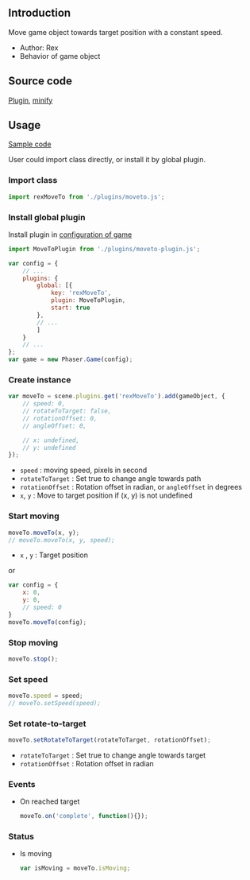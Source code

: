## Introduction

Move game object towards target position with a constant speed.

- Author: Rex
- Behavior of game object

## Source code

[Plugin](https://github.com/rexrainbow/phaser3-rex-notes/blob/master/plugins/moveto-plugin.js), [minify](https://github.com/rexrainbow/phaser3-rex-notes/blob/master/plugins/dist/rexmovetoplugin.min.js)

## Usage

[Sample code](https://github.com/rexrainbow/phaser3-rex-notes/tree/master/examples/moveto)

User could import class directly, or install it by global plugin.

### Import class

```javascript
import rexMoveTo from './plugins/moveto.js';
```

### Install global plugin

Install plugin in [configuration of game](game.md#configuration)

```javascript
import MoveToPlugin from './plugins/moveto-plugin.js';

var config = {
    // ...
    plugins: {
        global: [{
            key: 'rexMoveTo',
            plugin: MoveToPlugin,
            start: true
        },
        // ...
        ]
    }
    // ...
};
var game = new Phaser.Game(config);
```

### Create instance

```javascript
var moveTo = scene.plugins.get('rexMoveTo').add(gameObject, {
    // speed: 0,
    // rotateToTarget: false,
    // rotationOffset: 0,
    // angleOffset: 0,

    // x: undefined,
    // y: undefined
});
```

- `speed` : moving speed, pixels in second
- `rotateToTarget` : Set true to change angle towards path
- `rotationOffset` : Rotation offset in radian, or `angleOffset` in degrees
- `x`, `y` : Move to target position if (x, y) is not undefined

### Start moving

```javascript
moveTo.moveTo(x, y);
// moveTo.moveTo(x, y, speed);
```

- `x` , `y` : Target position

or

```javascript
var config = {
    x: 0,
    y: 0,
    // speed: 0
}
moveTo.moveTo(config);
```

### Stop moving

```javascript
moveTo.stop();
```

### Set speed

```javascript
moveTo.speed = speed;
// moveTo.setSpeed(speed);
```

### Set rotate-to-target

```javascript
moveTo.setRotateToTarget(rotateToTarget, rotationOffset);
```

- `rotateToTarget` : Set true to change angle towards target
- `rotationOffset` : Rotation offset in radian

### Events

- On reached target
    ```javascript
    moveTo.on('complete', function(){});
    ```

### Status

- Is moving
    ```javascript
    var isMoving = moveTo.isMoving;
    ```
